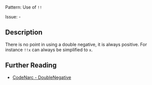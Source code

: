 Pattern: Use of `!!`

Issue: -

## Description

There is no point in using a double negative, it is always positive. For instance `!!x` can always be simplified to `x`.

## Further Reading

* [CodeNarc - DoubleNegative](http://codenarc.sourceforge.net/codenarc-rules-basic.html#DoubleNegative)
